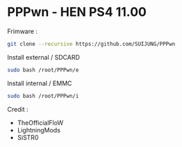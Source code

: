# PPPwn - HEN PS4 11.00

Frimware :
```sh
git clone --recursive https://github.com/SUIJUNG/PPPwn
```
Install external / SDCARD
```sh
sudo bash /root/PPPwn/e
```
Install internal / EMMC
```sh
sudo bash /root/PPPwn/i
```

Credit : 
- TheOfficialFloW
- LightningMods
- SiSTR0
